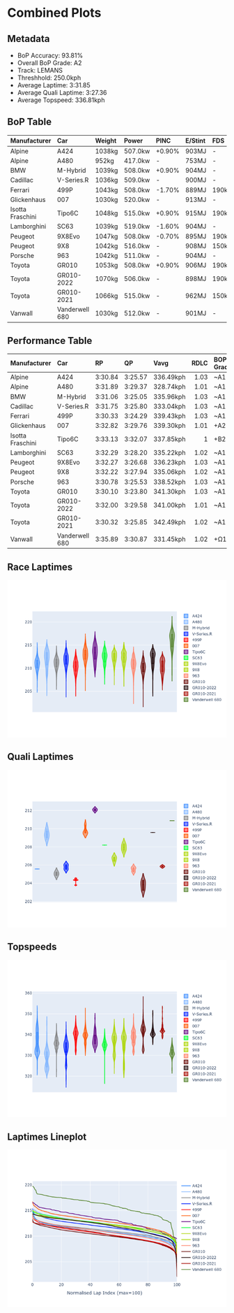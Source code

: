 # Combined Plots

## Metadata

- BoP Accuracy: 93.81%
- Overall BoP Grade: A2
- Track: LEMANS
- Threshhold: 250.0kph
- Average Laptime: 3:31.85
- Average Quali Laptime: 3:27.36
- Average Topspeed: 336.81kph

## BoP Table
| Manufacturer     | Car            | Weight   | Power   | PINC   | E/Stint   | FDS    | RDP    | QDP    | TDP    |
|:-----------------|:---------------|:---------|:--------|:-------|:----------|:-------|:-------|:-------|:-------|
| Alpine           | A424           | 1038kg   | 507.0kw | +0.90% | 903MJ     | -      | 51.64% | 59.31% | 26.80% |
| Alpine           | A480           | 952kg    | 417.0kw | -      | 753MJ     | -      | 53.05% | 74.07% | 48.97% |
| BMW              | M-Hybrid       | 1039kg   | 508.0kw | +0.90% | 904MJ     | -      | 52.89% | 56.22% | 33.41% |
| Cadillac         | V-Series.R     | 1036kg   | 509.0kw | -      | 900MJ     | -      | 48.63% | 60.80% | 19.01% |
| Ferrari          | 499P           | 1043kg   | 508.0kw | -1.70% | 889MJ     | 190kph | 51.38% | 44.98% | 9.83%  |
| Glickenhaus      | 007            | 1030kg   | 520.0kw | -      | 913MJ     | -      | 46.15% | 49.30% | 41.45% |
| Isotta Fraschini | Tipo6C         | 1048kg   | 515.0kw | +0.90% | 915MJ     | 190kph | 43.95% | 47.22% | 31.53% |
| Lamborghini      | SC63           | 1039kg   | 519.0kw | -1.60% | 904MJ     | -      | 48.33% | 60.95% | 28.65% |
| Peugeot          | 9X8Evo         | 1047kg   | 508.0kw | -0.70% | 895MJ     | 190kph | 48.87% | 52.78% | 15.41% |
| Peugeot          | 9X8            | 1042kg   | 516.0kw | -      | 908MJ     | 150kph | 54.54% | 58.39% | 9.69%  |
| Porsche          | 963            | 1042kg   | 511.0kw | -      | 904MJ     | -      | 50.70% | 44.30% | 29.51% |
| Toyota           | GR010          | 1053kg   | 508.0kw | +0.90% | 906MJ     | 190kph | 51.09% | 52.71% | 11.46% |
| Toyota           | GR010-2022     | 1070kg   | 506.0kw | -      | 898MJ     | 190kph | 53.45% | 68.83% | 9.58%  |
| Toyota           | GR010-2021     | 1066kg   | 515.0kw | -      | 962MJ     | 150kph | 54.08% | 54.81% | 9.72%  |
| Vanwall          | Vanderwell 680 | 1030kg   | 512.0kw | -      | 901MJ     | -      | 49.68% | 60.93% | 34.43% |

## Performance Table
| Manufacturer     | Car            | RP      | QP      | Vavg      |   RDLC | BOP-Grade   | Match   |
|:-----------------|:---------------|:--------|:--------|:----------|-------:|:------------|:--------|
| Alpine           | A424           | 3:30.84 | 3:25.57 | 336.49kph |   1.03 | ~A1         | 99.97%  |
| Alpine           | A480           | 3:31.89 | 3:29.37 | 328.74kph |   1.01 | ~A1         | 98.27%  |
| BMW              | M-Hybrid       | 3:31.06 | 3:25.05 | 335.96kph |   1.03 | ~A1         | 100.00% |
| Cadillac         | V-Series.R     | 3:31.75 | 3:25.80 | 333.04kph |   1.03 | ~A1         | 99.75%  |
| Ferrari          | 499P           | 3:30.33 | 3:24.29 | 339.43kph |   1.03 | ~A1         | 99.75%  |
| Glickenhaus      | 007            | 3:32.82 | 3:29.76 | 339.30kph |   1.01 | +A2         | 94.06%  |
| Isotta Fraschini | Tipo6C         | 3:33.13 | 3:32.07 | 337.85kph |   1    | +B2         | 84.33%  |
| Lamborghini      | SC63           | 3:32.29 | 3:28.20 | 335.22kph |   1.02 | ~A1         | 99.81%  |
| Peugeot          | 9X8Evo         | 3:32.27 | 3:26.68 | 336.23kph |   1.03 | ~A1         | 100.00% |
| Peugeot          | 9X8            | 3:32.22 | 3:27.94 | 335.06kph |   1.02 | ~A1         | 99.96%  |
| Porsche          | 963            | 3:30.78 | 3:25.53 | 338.52kph |   1.03 | ~A1         | 99.70%  |
| Toyota           | GR010          | 3:30.10 | 3:23.80 | 341.30kph |   1.03 | ~A1         | 99.62%  |
| Toyota           | GR010-2022     | 3:32.00 | 3:29.58 | 341.00kph |   1.01 | ~A1         | 99.66%  |
| Toyota           | GR010-2021     | 3:30.32 | 3:25.85 | 342.49kph |   1.02 | ~A1         | 100.00% |
| Vanwall          | Vanderwell 680 | 3:35.89 | 3:30.87 | 331.45kph |   1.02 | +Ω1         | 32.23%  |

## Race Laptimes
![Race Laptimes](images/race_violin.png)

## Quali Laptimes
![Quali Laptimes](images/quali_violin.png)

## Topspeeds
![Topspeeds](images/topspeed_violin.png)

## Laptimes Lineplot
![Laptimes Lineplot](images/laptime_line.png)

